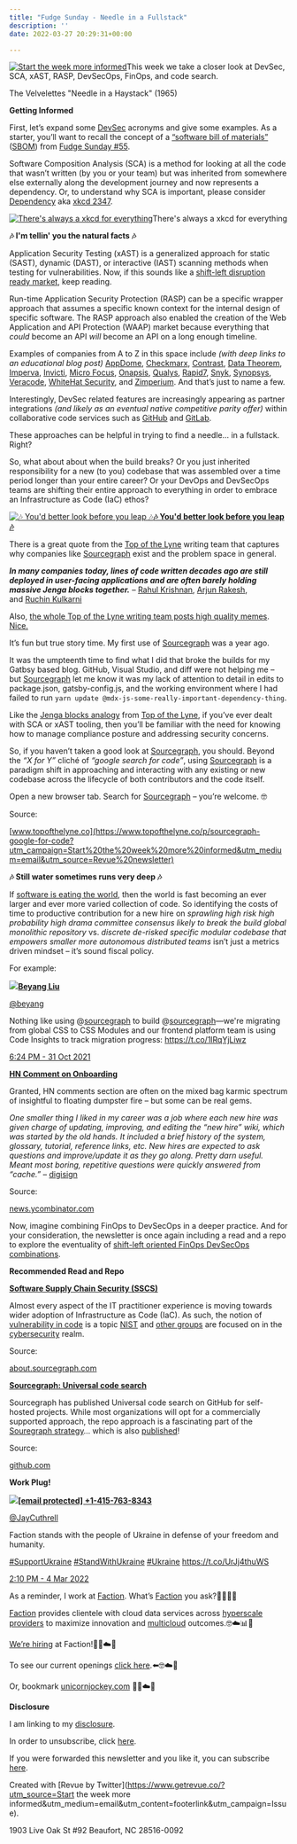 ```yaml
---
title: "Fudge Sunday - Needle in a Fullstack"
description: ''
date: 2022-03-27 20:29:31+00:00

---
```


[![Start the week more informed](https://bucketeer-e05bbc84-baa3-437e-9518-adb32be77984.s3.amazonaws.com/public/images/fea6a914-4ba3-4c3d-b994-1caae68aa398_1200x115.png "Start the week more informed")](https://substackcdn.com/image/fetch/f_auto,q_auto:good,fl_progressive:steep/https%3A%2F%2Fbucketeer-e05bbc84-baa3-437e-9518-adb32be77984.s3.amazonaws.com%2Fpublic%2Fimages%2Ffea6a914-4ba3-4c3d-b994-1caae68aa398_1200x115.png)This week we take a closer look at DevSec, SCA, xAST, RASP, DevSecOps, FinOps, and code search.

The Velvelettes "Needle in a Haystack" (1965)

 **Getting Informed**

First, let’s expand some [DevSec](https://disruptops.com/devsecops-vs-devsecops/?utm_campaign=Start%20the%20week%20more%20informed&utm_medium=email&utm_source=Revue%20newsletter) acronyms and give some examples. As a starter, you’ll want to recall the concept of a [“software bill of materials”](https://www.cisa.gov/sbom?utm_campaign=Start%20the%20week%20more%20informed&utm_medium=email&utm_source=Revue%20newsletter) ([SBOM](https://www.cisa.gov/sbom?utm_campaign=Start%20the%20week%20more%20informed&utm_medium=email&utm_source=Revue%20newsletter)) from [Fudge Sunday #55](https://sunday.fudge.org/issues/fudge-sunday-everything-counts-in-ops-amounts-1073115?utm_campaign=Start%20the%20week%20more%20informed&utm_medium=email&utm_source=Revue%20newsletter).

Software Composition Analysis (SCA) is a method for looking at all the code that wasn’t written (by you or your team) but was inherited from somewhere else externally along the development journey and now represents a dependency. Or, to understand why SCA is important, please consider [Dependency](https://xkcd.com/2347/?utm_campaign=Start%20the%20week%20more%20informed&utm_medium=email&utm_source=Revue%20newsletter) aka [xkcd 2347](https://xkcd.com/2347/?utm_campaign=Start%20the%20week%20more%20informed&utm_medium=email&utm_source=Revue%20newsletter).

[![There's always a xkcd for everything](https://bucketeer-e05bbc84-baa3-437e-9518-adb32be77984.s3.amazonaws.com/public/images/13c8151f-a0b0-42d3-9458-cb50f6d09c58_600x762.png "There's always a xkcd for everything")](https://substackcdn.com/image/fetch/f_auto,q_auto:good,fl_progressive:steep/https%3A%2F%2Fbucketeer-e05bbc84-baa3-437e-9518-adb32be77984.s3.amazonaws.com%2Fpublic%2Fimages%2F13c8151f-a0b0-42d3-9458-cb50f6d09c58_600x762.png)There's always a xkcd for everything

 **🎶 I'm tellin' you the natural facts 🎶**

Application Security Testing (xAST) is a generalized approach for static (SAST), dynamic (DAST), or interactive (IAST) scanning methods when testing for vulnerabilities. Now, if this sounds like a [shift-left disruption ready market](https://www.ibm.com/blogs/services/2022/03/13/devops-to-devsecops-a-worthwhile-investment/?utm_campaign=Start%20the%20week%20more%20informed&utm_medium=email&utm_source=Revue%20newsletter), keep reading.

Run-time Application Security Protection (RASP) can be a specific wrapper approach that assumes a specific known context for the internal design of specific software. The RASP approach also enabled the creation of the Web Application and API Protection (WAAP) market because everything that *could* become an API *will* become an API on a long enough timeline.

Examples of companies from A to Z in this space include *(with deep links to an educational blog post)* [AppDome](https://www.appdome.com/blog/avoid-the-hidden-costs-of-building-secure-mobile-apps/?utm_campaign=Start%20the%20week%20more%20informed&utm_medium=email&utm_source=Revue%20newsletter), [Checkmarx](https://checkmarx.com/blog/the-open-source-supply-chain-under-assault-new-defenses-are-required/?utm_campaign=Start%20the%20week%20more%20informed&utm_medium=email&utm_source=Revue%20newsletter), [Contrast](https://www.contrastsecurity.com/security-influencers/why-the-difference-between-sast-dast-and-iast-matters?utm_campaign=Start%20the%20week%20more%20informed&utm_medium=email&utm_source=Revue%20newsletter), [Data Theorem](https://www.datatheorem.com/blog/securing-the-ci-cd-pipeline-in-pre-production?utm_campaign=Start%20the%20week%20more%20informed&utm_medium=email&utm_source=Revue%20newsletter), [Imperva](https://www.imperva.com/blog/api-gateway-or-not-you-need-api-security/?utm_campaign=Start%20the%20week%20more%20informed&utm_medium=email&utm_source=Revue%20newsletter), [Invicti](https://www.invicti.com/blog/web-security/dast-iast-sca-deeper-coverage-single-scan/?utm_campaign=Start%20the%20week%20more%20informed&utm_medium=email&utm_source=Revue%20newsletter), [Micro Focus](https://blog.microfocus.com/digital-transformation-a-proverbial-balancing-act/?utm_campaign=Start%20the%20week%20more%20informed&utm_medium=email&utm_source=Revue%20newsletter), [Onapsis](https://onapsis.com/blog/five-reasons-why-you-need-vulnerability-management-business-critical-applications-part5?utm_campaign=Start%20the%20week%20more%20informed&utm_medium=email&utm_source=Revue%20newsletter), [Qualys](https://blog.qualys.com/qualys-insights/2022/02/15/the-unbearable-lightness-of-unaudited-supply-chains?utm_campaign=Start%20the%20week%20more%20informed&utm_medium=email&utm_source=Revue%20newsletter), [Rapid7](https://www.rapid7.com/blog/post/2022/03/02/insightappsec-github-integration-keeps-risky-code-from-reaching-production/?utm_campaign=Start%20the%20week%20more%20informed&utm_medium=email&utm_source=Revue%20newsletter), [Snyk](https://snyk.io/blog/improve-cloud-coverage-reduce-infrastructure-drift/?utm_campaign=Start%20the%20week%20more%20informed&utm_medium=email&utm_source=Revue%20newsletter), [Synopsys](https://www.synopsys.com/blogs/software-security/software-bill-of-materials-bom/?utm_campaign=Start%20the%20week%20more%20informed&utm_medium=email&utm_source=Revue%20newsletter), [Veracode](https://www.veracode.com/blog/intro-appsec/what-sbom-and-why-do-you-need-one?utm_campaign=Start%20the%20week%20more%20informed&utm_medium=email&utm_source=Revue%20newsletter), [WhiteHat Security](https://www.whitehatsec.com/blog/application-security-has-its-best-ever-chance-for-success/?utm_campaign=Start%20the%20week%20more%20informed&utm_medium=email&utm_source=Revue%20newsletter), and [Zimperium](https://blog.zimperium.com/why-the-software-bill-of-materialssbom-must-extend-to-the-mobile-app-supply-chain/?utm_campaign=Start%20the%20week%20more%20informed&utm_medium=email&utm_source=Revue%20newsletter). And that’s just to name a few.

Interestingly, DevSec related features are increasingly appearing as partner integrations *(and likely as an eventual native competitive parity offer)* within collaborative code services such as [GitHub](https://github.blog/2022-02-22-github-advisory-database-now-open-to-community-contributions/?utm_campaign=Start%20the%20week%20more%20informed&utm_medium=email&utm_source=Revue%20newsletter) and [GitLab](https://about.gitlab.com/blog/2022/02/16/a-community-driven-advisory-database/?utm_campaign=Start%20the%20week%20more%20informed&utm_medium=email&utm_source=Revue%20newsletter).

These approaches can be helpful in trying to find a needle… in a fullstack. Right?

So, what about about when the build breaks? Or you just inherited responsibility for a new (to you) codebase that was assembled over a time period longer than your entire career? Or your DevOps and DevSecOps teams are shifting their entire approach to everything in order to embrace an Infrastructure as Code (IaC) ethos?

[![🎶 You'd better look before you leap 🎶](https://bucketeer-e05bbc84-baa3-437e-9518-adb32be77984.s3.amazonaws.com/public/images/c7260d9b-2429-4968-8582-74ab5969c914_600x366.jpeg "🎶 You'd better look before you leap 🎶")](https://substackcdn.com/image/fetch/f_auto,q_auto:good,fl_progressive:steep/https%3A%2F%2Fbucketeer-e05bbc84-baa3-437e-9518-adb32be77984.s3.amazonaws.com%2Fpublic%2Fimages%2Fc7260d9b-2429-4968-8582-74ab5969c914_600x366.jpeg)**[🎶 You'd better look before you leap 🎶](https://www.topofthelyne.co/p/sourcegraph-google-for-code?utm_campaign=Start%20the%20week%20more%20informed&utm_medium=email&utm_source=Revue%20newsletter)**

There is a great quote from the [Top of the Lyne](https://www.topofthelyne.co/p/sourcegraph-google-for-code?s=r&utm_campaign=Start%20the%20week%20more%20informed&utm_medium=email&utm_source=Revue%20newsletter) writing team that captures why companies like [Sourcegraph](https://sourcegraph.com/search?utm_campaign=Start%20the%20week%20more%20informed&utm_medium=email&utm_source=Revue%20newsletter) exist and the problem space in general.

***In many companies today, lines of code written decades ago are still deployed in user-facing applications and are often barely holding massive Jenga blocks together.*** – [Rahul Krishnan](https://substack.com/profile/50015753-rahul-krishnan?utm_campaign=Start%20the%20week%20more%20informed&utm_medium=email&utm_source=Revue%20newsletter), [Arjun Rakesh](https://substack.com/profile/44710481-arjun-rakesh?utm_campaign=Start%20the%20week%20more%20informed&utm_medium=email&utm_source=Revue%20newsletter), and [Ruchin Kulkarni](https://substack.com/profile/45698552-ruchin-kulkarni?utm_campaign=Start%20the%20week%20more%20informed&utm_medium=email&utm_source=Revue%20newsletter)

Also, [the whole Top of the Lyne writing team posts high quality memes](https://www.topofthelyne.co/p/sourcegraph-google-for-code?utm_campaign=Start%20the%20week%20more%20informed&utm_medium=email&utm_source=Revue%20newsletter). [Nice.](https://www.topofthelyne.co/p/sourcegraph-google-for-code?utm_campaign=Start%20the%20week%20more%20informed&utm_medium=email&utm_source=Revue%20newsletter)

It’s fun but true story time. My first use of [Sourcegraph](https://sourcegraph.com/search?utm_campaign=Start%20the%20week%20more%20informed&utm_medium=email&utm_source=Revue%20newsletter) was a year ago.

It was the umpteenth time to find what I did that broke the builds for my Gatbsy based blog. GitHub, Visual Studio, and diff were not helping me – but [Sourcegraph](https://sourcegraph.com/search?utm_campaign=Start%20the%20week%20more%20informed&utm_medium=email&utm_source=Revue%20newsletter) let me know it was my lack of attention to detail in edits to package.json, gatsby-config.js, and the working environment where I had failed to run `yarn update @mdx-js-some-really-important-dependency-thing`.

Like the [Jenga blocks analogy](https://www.topofthelyne.co/p/sourcegraph-google-for-code?s=r&utm_campaign=Start%20the%20week%20more%20informed&utm_medium=email&utm_source=Revue%20newsletter) from [Top of the Lyne](https://www.topofthelyne.co/p/sourcegraph-google-for-code?s=r&utm_campaign=Start%20the%20week%20more%20informed&utm_medium=email&utm_source=Revue%20newsletter), if you’ve ever dealt with SCA or xAST tooling, then you’ll be familiar with the need for knowing how to manage compliance posture and addressing security concerns.

So, if you haven’t taken a good look at [Sourcegraph](https://sourcegraph.com/search?utm_campaign=Start%20the%20week%20more%20informed&utm_medium=email&utm_source=Revue%20newsletter), you should. Beyond the *“X for Y”* cliché of *“google search for code”*, using [Sourcegraph](https://sourcegraph.com/search?utm_campaign=Start%20the%20week%20more%20informed&utm_medium=email&utm_source=Revue%20newsletter) is a paradigm shift in approaching and interacting with any existing or new codebase across the lifecycle of both contributors and the code itself.

Open a new browser tab. Search for [Sourcegraph](https://sourcegraph.com/search?utm_campaign=Start%20the%20week%20more%20informed&utm_medium=email&utm_source=Revue%20newsletter) – you’re welcome. 🤓

Source:

[www.topofthelyne.co](https://www.topofthelyne.co/p/sourcegraph-google-for-code?utm_campaign=Start%20the%20week%20more%20informed&utm_medium=email&utm_source=Revue%20newsletter)

 **🎶 Still water sometimes runs very deep 🎶**

If [software is eating the world](https://fudge.org/social-telecom-2030/?utm_campaign=Start%20the%20week%20more%20informed&utm_medium=email&utm_source=Revue%20newsletter), then the world is fast becoming an ever larger and ever more varied collection of code. So identifying the costs of time to productive contribution for a new hire on *sprawling high risk high probability high drama committee consensus likely to break the build global monolithic repository* vs. *discrete de-risked specific modular codebase that empowers smaller more autonomous distributed teams* isn’t just a metrics driven mindset – it’s sound fiscal policy.

For example:

[![](https://bucketeer-e05bbc84-baa3-437e-9518-adb32be77984.s3.amazonaws.com/public/images/d70d50d4-b63b-4e20-a5e2-ebee8ff9b4dc_600x394.jpeg)](https://substackcdn.com/image/fetch/f_auto,q_auto:good,fl_progressive:steep/https%3A%2F%2Fbucketeer-e05bbc84-baa3-437e-9518-adb32be77984.s3.amazonaws.com%2Fpublic%2Fimages%2Fd70d50d4-b63b-4e20-a5e2-ebee8ff9b4dc_600x394.jpeg)**[Beyang Liu](https://twitter.com/beyang/status/1454937232368832522)**

[@beyang](https://twitter.com/beyang/status/1454937232368832522)

Nothing like using @[sourcegraph](https://twitter.com/sourcegraph) to build @[sourcegraph](https://twitter.com/sourcegraph)—we're migrating from global CSS to CSS Modules and our frontend platform team is using Code Insights to track migration progress: <https://t.co/1lRqYjLiwz>

 [6:24 PM - 31 Oct 2021](https://twitter.com/beyang/status/1454937232368832522)

**[HN Comment on Onboarding](https://news.ycombinator.com/item?id=30814406&utm_campaign=Start%20the%20week%20more%20informed&utm_medium=email&utm_source=Revue%20newsletter)**

Granted, HN comments section are often on the mixed bag karmic spectrum of insightful to floating dumpster fire – but some can be real gems.

*One smaller thing I liked in my career was a job where each new hire was given charge of updating, improving, and editing the “new hire” wiki, which was started by the old hands. It included a brief history of the system, glossary, tutorial, reference links, etc. New hires are expected to ask questions and improve/update it as they go along. Pretty darn useful. Meant most boring, repetitive questions were quickly answered from “cache.”* – [digisign](https://news.ycombinator.com/user?id=digisign&utm_campaign=Start%20the%20week%20more%20informed&utm_medium=email&utm_source=Revue%20newsletter)

Source:

[news.ycombinator.com](https://news.ycombinator.com/item?id=30814406&utm_campaign=Start%20the%20week%20more%20informed&utm_medium=email&utm_source=Revue%20newsletter)

Now, imagine combining FinOps to DevSecOps in a deeper practice. And for your consideration, the newsletter is once again including a read and a repo to explore the eventuality of [shift-left oriented FinOps DevSecOps combinations](https://sunday.fudge.org/issues/fudge-sunday-once-in-a-pipeline-1084136?utm_campaign=Start%20the%20week%20more%20informed&utm_medium=email&utm_source=Revue%20newsletter).

 **Recommended Read and Repo**

**[Software Supply Chain Security (SSCS)](https://about.sourcegraph.com/blog/real-weakest-link-in-software-supply-chain-security/?utm_campaign=Start%20the%20week%20more%20informed&utm_medium=email&utm_source=Revue%20newsletter)**

Almost every aspect of the IT practitioner experience is moving towards wider adoption of Infrastructure as Code (IaC). As such, the notion of [vulnerability in code](https://github.blog/2020-09-02-secure-your-software-supply-chain-and-protect-against-supply-chain-threats-github-blog/?utm_campaign=Start%20the%20week%20more%20informed&utm_medium=email&utm_source=Revue%20newsletter) is a topic [NIST](https://www.nist.gov/itl/executive-order-improving-nations-cybersecurity/software-supply-chain-security?utm_campaign=Start%20the%20week%20more%20informed&utm_medium=email&utm_source=Revue%20newsletter) and [other groups](https://www.dhs.gov/publication/assessment-critical-supply-chains-supporting-us-ict-industry?utm_campaign=Start%20the%20week%20more%20informed&utm_medium=email&utm_source=Revue%20newsletter) are focused on in the [cybersecurity](https://www.cisa.gov/ict-supply-chain-library?utm_campaign=Start%20the%20week%20more%20informed&utm_medium=email&utm_source=Revue%20newsletter) realm.

Source:

[about.sourcegraph.com](https://about.sourcegraph.com/blog/real-weakest-link-in-software-supply-chain-security/?utm_campaign=Start%20the%20week%20more%20informed&utm_medium=email&utm_source=Revue%20newsletter)

**[Sourcegraph: Universal code search](https://github.com/sourcegraph/sourcegraph?utm_campaign=Start%20the%20week%20more%20informed&utm_medium=email&utm_source=Revue%20newsletter)**

Sourcegraph has published Universal code search on GitHub for self-hosted projects. While most organizations will opt for a commercially supported approach, the repo approach is a fascinating part of the [Souregraph strategy](https://handbook.sourcegraph.com/strategy-goals/strategy/?utm_campaign=Start%20the%20week%20more%20informed&utm_medium=email&utm_source=Revue%20newsletter)… which is also [published](https://handbook.sourcegraph.com/strategy-goals/strategy/?utm_campaign=Start%20the%20week%20more%20informed&utm_medium=email&utm_source=Revue%20newsletter)!

Source:

[github.com](https://github.com/sourcegraph/sourcegraph?utm_campaign=Start%20the%20week%20more%20informed&utm_medium=email&utm_source=Revue%20newsletter)

 **Work Plug!**

[![](https://bucketeer-e05bbc84-baa3-437e-9518-adb32be77984.s3.amazonaws.com/public/images/2ecc57e7-f587-4a1a-be0d-31c1a255e704_600x338.png)](https://substackcdn.com/image/fetch/f_auto,q_auto:good,fl_progressive:steep/https%3A%2F%2Fbucketeer-e05bbc84-baa3-437e-9518-adb32be77984.s3.amazonaws.com%2Fpublic%2Fimages%2F2ecc57e7-f587-4a1a-be0d-31c1a255e704_600x338.png)**[[email protected] +1-415-763-8343](https://twitter.com/JayCuthrell/status/1499824576158744583)**

[@JayCuthrell](https://twitter.com/JayCuthrell/status/1499824576158744583)

Faction stands with the people of Ukraine in defense of your freedom and humanity.   
  
[#SupportUkraine](https://twitter.com/search?q=%23SupportUkraine) [#StandWithUkraine](https://twitter.com/search?q=%23StandWithUkraine) [#Ukraine](https://twitter.com/search?q=%23Ukraine) <https://t.co/UrJj4thuWS>

 [2:10 PM - 4 Mar 2022](https://twitter.com/JayCuthrell/status/1499824576158744583)

As a reminder, I work at [Faction](https://www.factioninc.com/solutions/multi-cloud-data-services/?utm_campaign=sunday.fudge.org&utm_medium=email&utm_source=Revue%20newsletter). What’s [Faction](https://www.factioninc.com/solutions/multi-cloud-data-services/?utm_campaign=sunday.fudge.org&utm_medium=email&utm_source=Revue%20newsletter) you ask?🤔🤔🤔🤔

[Faction](https://www.factioninc.com/solutions/multi-cloud-data-services/?utm_campaign=sunday.fudge.org&utm_medium=email&utm_source=Revue%20newsletter) provides clientele with cloud data services across [hyperscale providers](https://www.factioninc.com/solutions/multi-cloud-data-services/?utm_campaign=sunday.fudge.org&utm_medium=email&utm_source=Revue%20newsletter) to maximize innovation and [multicloud](https://www.factioninc.com/solutions/multi-cloud-data-services/?utm_campaign=sunday.fudge.org&utm_medium=email&utm_source=Revue%20newsletter) outcomes.🤓☁️📊🚀

[We’re hiring](https://grnh.se/66f4d22d4us?utm_campaign=sunday.fudge.org&utm_medium=email&utm_source=Revue%20newsletter) at Faction!🎉🤓☁️🚀

To see our current openings [click here](https://grnh.se/66f4d22d4us?utm_campaign=sunday.fudge.org&utm_medium=email&utm_source=Revue%20newsletter).⬅️🤓☁️🚀

Or, bookmark [unicornjockey.com](http://unicornjockey.com/?utm_campaign=Fudge%20Sunday%20%F0%9F%A4%94%F0%9F%92%A1%F0%9F%A4%AF%F0%9F%A4%93&utm_medium=email&utm_source=Revue%20newsletter) 🦄🤓☁️🚀

 **Disclosure**

I am linking to my [disclosure](https://jaycuthrell.com/disclosure/?utm_campaign=sunday.fudge.org&utm_medium=email&utm_source=Revue%20newsletter).

In order to unsubscribe, click [here](#).

If you were forwarded this newsletter and you like it, you can subscribe [here](https://sunday.fudge.org/?utm_campaign=Issue&utm_content=forwarded&utm_medium=email&utm_source=Start+the+week+more+informed).

Created with [Revue by Twitter](https://www.getrevue.co/?utm_source=Start the week more informed&utm_medium=email&utm_content=footerlink&utm_campaign=Issue).

1903 Live Oak St #92 Beaufort, NC 28516-0092

